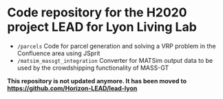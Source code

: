 # Code repository for the H2020 project LEAD for Lyon Living Lab

- `/parcels` Code for parcel generation and solving a VRP problem in the Confluence area using JSprit
- `/matsim_massgt_integration` Converter for MATSim output data to be used by the crowdshipping functionality of MASS-GT

**This repository is not updated anymore. It has been moved to https://github.com/Horizon-LEAD/lead-lyon**
